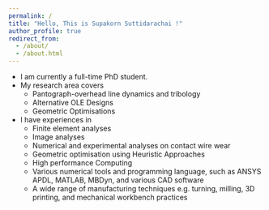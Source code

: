 ```yaml
---
permalink: /
title: "Hello, This is Supakorn Suttidarachai !"
author_profile: true
redirect_from: 
  - /about/
  - /about.html
---
```


- I am currently a full-time PhD student.
- My research area covers
  - Pantograph-overhead line dynamics and tribology
  - Alternative OLE Designs
  - Geometric Optimisations
- I have experiences in
  - Finite element analyses
  - Image analyses
  - Numerical and experimental analyses on contact wire wear
  - Geometric optimisation using Heuristic Approaches
  - High performance Computing
  - Various numerical tools and programming language, such as ANSYS APDL, MATLAB, MBDyn, and various CAD software
  - A wide range of manufacturing techniques e.g. turning, milling, 3D printing, and mechanical workbench practices

